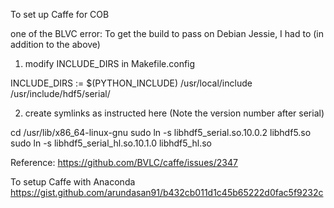 
To set up Caffe for COB

one of the BLVC error:
To get the build to pass on Debian Jessie, I had to (in addition to the above)

1. modify INCLUDE_DIRS in Makefile.config

INCLUDE_DIRS := $(PYTHON_INCLUDE) /usr/local/include /usr/include/hdf5/serial/


2. create symlinks as instructed here (Note the version number after serial)

cd /usr/lib/x86_64-linux-gnu
sudo ln -s libhdf5_serial.so.10.0.2 libhdf5.so
sudo ln -s libhdf5_serial_hl.so.10.1.0 libhdf5_hl.so

Reference:
https://github.com/BVLC/caffe/issues/2347

To setup Caffe with Anaconda
https://gist.github.com/arundasan91/b432cb011d1c45b65222d0fac5f9232c